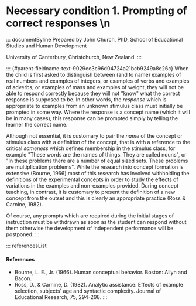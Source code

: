 # Necessary condition 1. Prompting of correct responses \n

::: documentByline
Prepared by John Church, PhD, School of Educational Studies and Human
Development

University of Canterbury, Christchurch, New Zealand.
:::

::: {#parent-fieldname-text-9029ee3c96d04724a21bcb9249a8e26c}
When the child is first asked to distinguish between (and to name)
examples of real numbers and examples of integers, or examples of verbs
and examples of adverbs, or examples of mass and examples of weight,
they will not be able to respond correctly because they will not "know"
what the correct response is supposed to be. In other words, the
*response* which is appropriate to examples from an unknown stimulus
class must initially be prompted in some way. Where the response is a
concept name (which it will be in many cases), this response can be
prompted simply by telling the learner the correct name.

Although not essential, it is customary to pair the *name* of the
concept or stimulus class with a definition of the concept, that is with
a reference to the critical *sameness* which defines membership in the
stimulus class, for example "These words are the names of things. They
are called nouns", or "In these problems there are a number of equal
sized sets. These problems are multiplication problems". While the
research into concept formation is extensive (Bourne, 1966) most of this
research has involved withholding the definitions of the experimental
concepts in order to study the effects of variations in the examples and
non-examples provided. During concept teaching, in contrast, it is
customary to present the definition of a new concept from the outset and
this is clearly an appropriate practice (Ross & Carnine, 1982).

Of course, any prompts which are required during the initial stages of
instruction must be withdrawn as soon as the student can respond without
them otherwise the development of independent performance will be
postponed.
:::

::: referencesList
#### References

-   Bourne, L. E., Jr. (1966). Human conceptual behavior. Boston: Allyn
    and Bacon.
-   Ross, D., & Carnine, D. (1982). Analytic assistance: Effects of
    example selection, subjects\' age and syntactic complexity. Journal
    of Educational Research, 75, 294-298.
:::
